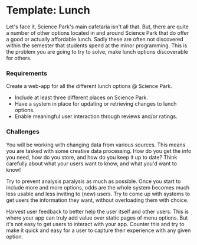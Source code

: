 # Template: Lunch

Let's face it, Science Park's main cafetaria isn't all that. But, there are quite a number of other options located in and around Science Park that do offer a good or actually affordable lunch. Sadly these are often not discovered within the semester that students spend at the minor programming. This is the problem you are going to try to solve, make lunch options discoverable for others.

### Requirements

Create a web-app for all the different lunch options @ Science Park.

* Include at least three different places on Science Park.
* Have a system in place for updating or retrieving changes to lunch options.
* Enable meaningful user interaction through reviews and/or ratings. 

### Challenges

You will be working with changing data from various sources. This means you are tasked with some creative data processing. How do you get the info you need, how do you store, and how do you keep it up to date?  Think carefully about what your users want to know, and what you'd want to know!

Try to prevent analysis paralysis as much as possible. Once you start to include more and more options, odds are the whole system becomes much less usable and less inviting to (new) users. Try to come up with systems to get users the information they want, without overloading them with choice.

Harvest user feedback to better help the user itself and other users. This is where your app can truly add value over static pages of menu options. But it's not easy to get users to interact with your app. Counter this and try to make it quick and easy for a user to capture their experience with any given option.  